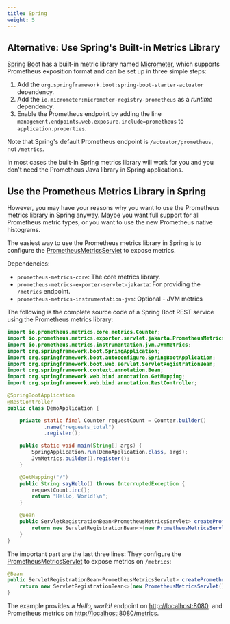 ```yaml
---
title: Spring
weight: 5
---
```


Alternative: Use Spring's Built-in Metrics Library
--------------------------------------------------

[Spring Boot](https://spring.io/projects/spring-boot) has a built-in metric library named [Micrometer](https://micrometer.io/), which supports Prometheus exposition format and can be set up in three simple steps:

1. Add the `org.springframework.boot:spring-boot-starter-actuator` dependency.
2. Add the `io.micrometer:micrometer-registry-prometheus` as a _runtime_ dependency.
3. Enable the Prometheus endpoint by adding the line `management.endpoints.web.exposure.include=prometheus` to `application.properties`.

Note that Spring's default Prometheus endpoint is `/actuator/prometheus`, not `/metrics`.

In most cases the built-in Spring metrics library will work for you and you don't need the Prometheus Java library in Spring applications.

Use the Prometheus Metrics Library in Spring
--------------------------------------------

However, you may have your reasons why you want to use the Prometheus metrics library in Spring anyway. Maybe you want full support for all Prometheus metric types, or you want to use the new Prometheus native histograms.

The easiest way to use the Prometheus metrics library in Spring is to configure the [PrometheusMetricsServlet](/client_java/api/io/prometheus/metrics/exporter/servlet/jakarta/PrometheusMetricsServlet.html) to expose metrics.

Dependencies:

* `prometheus-metrics-core`: The core metrics library.
* `prometheus-metrics-exporter-servlet-jakarta`: For providing the `/metrics` endpoint.
* `prometheus-metrics-instrumentation-jvm`: Optional - JVM metrics

The following is the complete source code of a Spring Boot REST service using the Prometheus metrics library:

```java
import io.prometheus.metrics.core.metrics.Counter;
import io.prometheus.metrics.exporter.servlet.jakarta.PrometheusMetricsServlet;
import io.prometheus.metrics.instrumentation.jvm.JvmMetrics;
import org.springframework.boot.SpringApplication;
import org.springframework.boot.autoconfigure.SpringBootApplication;
import org.springframework.boot.web.servlet.ServletRegistrationBean;
import org.springframework.context.annotation.Bean;
import org.springframework.web.bind.annotation.GetMapping;
import org.springframework.web.bind.annotation.RestController;

@SpringBootApplication
@RestController
public class DemoApplication {

    private static final Counter requestCount = Counter.builder()
            .name("requests_total")
            .register();

    public static void main(String[] args) {
        SpringApplication.run(DemoApplication.class, args);
        JvmMetrics.builder().register();
    }

    @GetMapping("/")
    public String sayHello() throws InterruptedException {
        requestCount.inc();
        return "Hello, World!\n";
    }

    @Bean
    public ServletRegistrationBean<PrometheusMetricsServlet> createPrometheusMetricsEndpoint() {
        return new ServletRegistrationBean<>(new PrometheusMetricsServlet(), "/metrics/*");
    }
}
```

The important part are the last three lines: They configure the [PrometheusMetricsServlet](/client_java/api/io/prometheus/metrics/exporter/servlet/jakarta/PrometheusMetricsServlet.html) to expose metrics on `/metrics`:

```java
@Bean
public ServletRegistrationBean<PrometheusMetricsServlet> createPrometheusMetricsEndpoint() {
    return new ServletRegistrationBean<>(new PrometheusMetricsServlet(), "/metrics/*");
}
```

The example provides a _Hello, world!_ endpoint on [http://localhost:8080](http://localhost:8080), and Prometheus metrics on [http://localhost:8080/metrics](http://localhost:8080/metrics).
